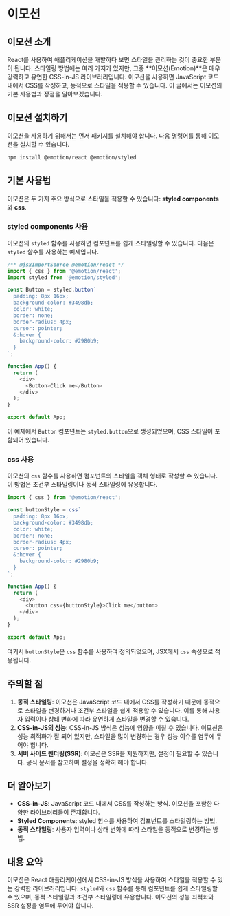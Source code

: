 # 이모션


## 이모션 소개

React를 사용하여 애플리케이션을 개발하다 보면 스타일을 관리하는 것이 중요한 부분이 됩니다. 스타일링 방법에는 여러 가지가 있지만, 그중 **이모션(Emotion)**은 매우 강력하고 유연한 CSS-in-JS 라이브러리입니다. 이모션을 사용하면 JavaScript 코드 내에서 CSS를 작성하고, 동적으로 스타일을 적용할 수 있습니다. 이 글에서는 이모션의 기본 사용법과 장점을 알아보겠습니다.

## 이모션 설치하기

이모션을 사용하기 위해서는 먼저 패키지를 설치해야 합니다. 다음 명령어를 통해 이모션을 설치할 수 있습니다.

```bash
npm install @emotion/react @emotion/styled
```

## 기본 사용법

이모션은 두 가지 주요 방식으로 스타일을 적용할 수 있습니다: **styled components**와 **css**.

### styled components 사용

이모션의 `styled` 함수를 사용하면 컴포넌트를 쉽게 스타일링할 수 있습니다. 다음은 `styled` 함수를 사용하는 예제입니다.

```javascript
/** @jsxImportSource @emotion/react */
import { css } from '@emotion/react';
import styled from '@emotion/styled';

const Button = styled.button`
  padding: 8px 16px;
  background-color: #3498db;
  color: white;
  border: none;
  border-radius: 4px;
  cursor: pointer;
  &:hover {
    background-color: #2980b9;
  }
`;

function App() {
  return (
    <div>
      <Button>Click me</Button>
    </div>
  );
}

export default App;
```

이 예제에서 `Button` 컴포넌트는 `styled.button`으로 생성되었으며, CSS 스타일이 포함되어 있습니다.

### css 사용

이모션의 `css` 함수를 사용하면 컴포넌트의 스타일을 객체 형태로 작성할 수 있습니다. 이 방법은 조건부 스타일링이나 동적 스타일링에 유용합니다.

```javascript
import { css } from '@emotion/react';

const buttonStyle = css`
  padding: 8px 16px;
  background-color: #3498db;
  color: white;
  border: none;
  border-radius: 4px;
  cursor: pointer;
  &:hover {
    background-color: #2980b9;
  }
`;

function App() {
  return (
    <div>
      <button css={buttonStyle}>Click me</button>
    </div>
  );
}

export default App;
```

여기서 `buttonStyle`은 `css` 함수를 사용하여 정의되었으며, JSX에서 `css` 속성으로 적용됩니다.

## 주의할 점

1. **동적 스타일링**: 이모션은 JavaScript 코드 내에서 CSS를 작성하기 때문에 동적으로 스타일을 변경하거나 조건부 스타일을 쉽게 적용할 수 있습니다. 이를 통해 사용자 입력이나 상태 변화에 따라 유연하게 스타일을 변경할 수 있습니다.
2. **CSS-in-JS의 성능**: CSS-in-JS 방식은 성능에 영향을 미칠 수 있습니다. 이모션은 성능 최적화가 잘 되어 있지만, 스타일을 많이 변경하는 경우 성능 이슈를 염두에 두어야 합니다.
3. **서버 사이드 렌더링(SSR)**: 이모션은 SSR을 지원하지만, 설정이 필요할 수 있습니다. 공식 문서를 참고하여 설정을 정확히 해야 합니다.

## 더 알아보기

- **CSS-in-JS**: JavaScript 코드 내에서 CSS를 작성하는 방식. 이모션을 포함한 다양한 라이브러리들이 존재합니다.
- **Styled Components**: styled 함수를 사용하여 컴포넌트를 스타일링하는 방법.
- **동적 스타일링**: 사용자 입력이나 상태 변화에 따라 스타일을 동적으로 변경하는 방법.

## 내용 요약

이모션은 React 애플리케이션에서 CSS-in-JS 방식을 사용하여 스타일을 적용할 수 있는 강력한 라이브러리입니다. `styled`와 `css` 함수를 통해 컴포넌트를 쉽게 스타일링할 수 있으며, 동적 스타일링과 조건부 스타일링에 유용합니다. 이모션의 성능 최적화와 SSR 설정을 염두에 두어야 합니다.